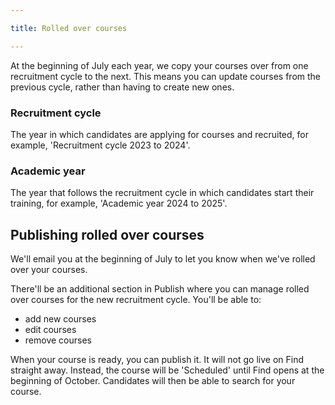 ```yaml
---

title: Rolled over courses

---
```


At the beginning of July each year, we copy your courses over from one recruitment cycle to the next. This means you can update courses from the previous cycle, rather than having to create new ones.

### Recruitment cycle

The year in which candidates are applying for courses and recruited, for example, 'Recruitment cycle 2023 to 2024'.

### Academic year

The year that follows the recruitment cycle in which candidates start their training, for example, 'Academic year 2024 to 2025'.

## Publishing rolled over courses

We'll email you at the beginning of July to let you know when we've rolled over your courses.

There'll be an additional section in Publish where you can manage rolled over courses for the new recruitment cycle. You'll be able to:

- add new courses
- edit courses
- remove courses

When your course is ready, you can publish it. It will not go live on Find straight away. Instead, the course will be 'Scheduled' until Find opens at the beginning of October. Candidates will then be able to search for your course.
